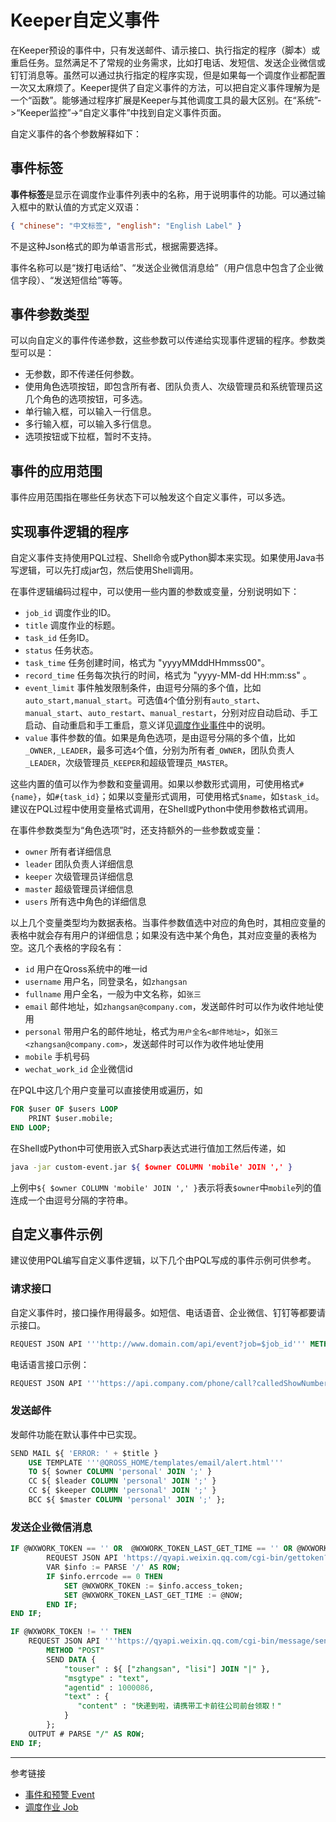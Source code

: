 # Keeper自定义事件

在Keeper预设的事件中，只有发送邮件、请示接口、执行指定的程序（脚本）或重启任务。显然满足不了常规的业务需求，比如打电话、发短信、发送企业微信或钉钉消息等。虽然可以通过执行指定的程序实现，但是如果每一个调度作业都配置一次又太麻烦了。Keeper提供了自定义事件的方法，可以把自定义事件理解为是一个“函数”。能够通过程序扩展是Keeper与其他调度工具的最大区别。在“系统”->“Keeper监控”->“自定义事件”中找到自定义事件页面。

自定义事件的各个参数解释如下：

## 事件标签

**事件标签**是显示在调度作业事件列表中的名称，用于说明事件的功能。可以通过输入框中的默认值的方式定义双语：
```json
{ "chinese": "中文标签", "english": "English Label" }
```
不是这种Json格式的即为单语言形式，根据需要选择。

事件名称可以是“拨打电话给”、“发送企业微信消息给”（用户信息中包含了企业微信字段）、“发送短信给”等等。

##  事件参数类型

可以向自定义的事件传递参数，这些参数可以传递给实现事件逻辑的程序。参数类型可以是：

* 无参数，即不传递任何参数。
* 使用角色选项按钮，即包含所有者、团队负责人、次级管理员和系统管理员这几个角色的选项按钮，可多选。
* 单行输入框，可以输入一行信息。
* 多行输入框，可以输入多行信息。
* 选项按钮或下拉框，暂时不支持。

## 事件的应用范围

事件应用范围指在哪些任务状态下可以触发这个自定义事件，可以多选。

## 实现事件逻辑的程序

自定义事件支持使用PQL过程、Shell命令或Python脚本来实现。如果使用Java书写逻辑，可以先打成jar包，然后使用Shell调用。

在事件逻辑编码过程中，可以使用一些内置的参数或变量，分别说明如下：

* `job_id` 调度作业的ID。
* `title` 调度作业的标题。
* `task_id` 任务ID。
* `status` 任务状态。
* `task_time` 任务创建时间，格式为 "yyyyMMddHHmmss00"。
* `record_time`  任务每次执行的时间，格式为 "yyyy-MM-dd HH:mm:ss" 。
* `event_limit` 事件触发限制条件，由逗号分隔的多个值，比如`auto_start,manual_start`。可选值`4`个值分别有`auto_start`、`manual_start`、`auto_restart`、`manual_restart`，分别对应自动启动、手工启动、自动重启和手工重启，意义详见[调度作业事件](/keeper/event.md)中的说明。
* `value` 事件参数的值。如果是角色选项，是由逗号分隔的多个值，比如`_OWNER,_LEADER`，最多可选`4`个值，分别为所有者`_OWNER`，团队负责人`_LEADER`，次级管理员`_KEEPER`和超级管理员`_MASTER`。

这些内置的值可以作为参数和变量调用。如果以参数形式调用，可使用格式`#{name}`，如`#{task_id}`；如果以变量形式调用，可使用格式`$name`，如`$task_id`。建议在PQL过程中使用变量格式调用，在Shell或Python中使用参数格式调用。

在事件参数类型为“角色选项”时，还支持额外的一些参数或变量：

* `owner` 所有者详细信息
* `leader` 团队负责人详细信息
* `keeper` 次级管理员详细信息
* `master` 超级管理员详细信息
* `users` 所有选中角色的详细信息

以上几个变量类型均为数据表格。当事件参数值选中对应的角色时，其相应变量的表格中就会存有用户的详细信息；如果没有选中某个角色，其对应变量的表格为空。这几个表格的字段名有：

* `id` 用户在Qross系统中的唯一id
* `username` 用户名，同登录名，如`zhangsan`
* `fullname` 用户全名，一般为中文名称，如`张三`
* `email` 邮件地址，如`zhangsan@company.com`，发送邮件时可以作为收件地址使用
* `personal` 带用户名的邮件地址，格式为`用户全名<邮件地址>`，如`张三<zhangsan@company.com>`，发送邮件时可以作为收件地址使用
* `mobile` 手机号码
* `wechat_work_id` 企业微信id

在PQL中这几个用户变量可以直接使用或遍历，如
```sql
FOR $user OF $users LOOP
    PRINT $user.mobile;
END LOOP;
```

在Shell或Python中可使用嵌入式Sharp表达式进行值加工然后传递，如
```sh
java -jar custom-event.jar ${ $owner COLUMN 'mobile' JOIN ',' }
```

上例中`${ $owner COLUMN 'mobile' JOIN ',' }`表示将表`$owner`中`mobile`列的值连成一个由逗号分隔的字符串。


## 自定义事件示例

建议使用PQL编写自定义事件逻辑，以下几个由PQL写成的事件示例可供参考。

### 请求接口

自定义事件时，接口操作用得最多。如短信、电话语音、企业微信、钉钉等都要请示接口。

```sql
REQUEST JSON API '''http://www.domain.com/api/event?job=$job_id''' METHOD 'POST';
```

电话语言接口示例：
```sql
REQUEST JSON API '''https://api.company.com/phone/call?calledShowNumber=01086483133&calledNumber=${ $users COLUMN 'mobile' JOIN ','  }&ttsCode=TTS_169899687&deptNo=0007&token=7f0e43a86e15a20bdff07a160e0b9cc4&cId=9999&name=SingleCallByVoice&jobId=$job_id&jobTitle=${ $title URL ENCODE }''' METHOD 'POST';
```

### 发送邮件

发邮件功能在默认事件中已实现。

```sql
SEND MAIL ${ 'ERROR: ' + $title }
    USE TEMPLATE '''@QROSS_HOME/templates/email/alert.html'''
    TO ${ $owner COLUMN 'personal' JOIN ';' }
    CC ${ $leader COLUMN 'personal' JOIN ';' }
    CC ${ $keeper COLUMN 'personal' JOIN ';' }
    BCC ${ $master COLUMN 'personal' JOIN ';' };
```

### 发送企业微信消息

```sql
IF @WXWORK_TOKEN == '' OR  @WXWORK_TOKEN_LAST_GET_TIME == '' OR @WXWORK_TOKEN_LAST_GET_TIME EARLIER @NOW >= 7200 SECONDS THEN
		REQUEST JSON API 'https://qyapi.weixin.qq.com/cgi-bin/gettoken?corpid=ww081d3ebb58b63ebc&corpsecret=f9ekY5w52_2FmVSsFu8MIqp82xgc4FG5mXMnXl8ma_Q';
		VAR $info := PARSE '/' AS ROW;
		IF $info.errcode == 0 THEN
			SET @WXWORK_TOKEN := $info.access_token;
			SET @WXWORK_TOKEN_LAST_GET_TIME := @NOW;
		END IF;
END IF;

IF @WXWORK_TOKEN != '' THEN
    REQUEST JSON API '''https://qyapi.weixin.qq.com/cgi-bin/message/send?access_token=@WXWORK_TOKEN'''
        METHOD "POST"
        SEND DATA {
            "touser" : ${ ["zhangsan", "lisi"] JOIN "|" },
            "msgtype" : "text",
            "agentid" : 1000086,
            "text" : {
               "content" : "快递到啦，请携带工卡前往公司前台领取！"
            }
        };
    OUTPUT # PARSE "/" AS ROW;
END IF;
```

---
参考链接

* [事件和预警 Event](/keeper/event.md)
* [调度作业 Job](/keeper/job.md)